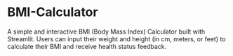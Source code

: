 # BMI-Calculator
A simple and interactive BMI (Body Mass Index) Calculator built with Streamlit. Users can input their weight and height (in cm, meters, or feet) to calculate their BMI and receive health status feedback.
